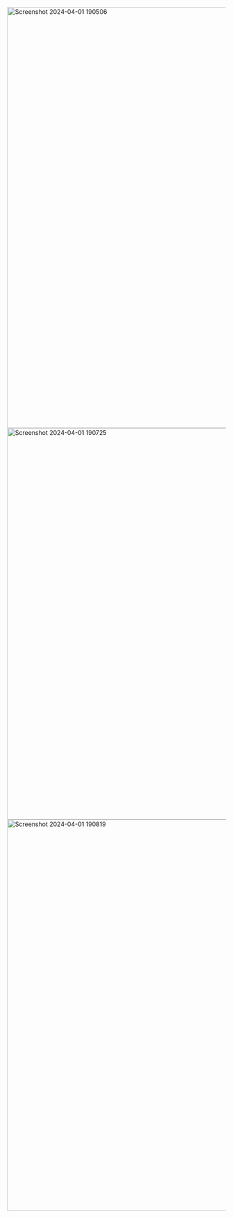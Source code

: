 <img width="971" alt="Screenshot 2024-04-01 190506" src="https://github.com/nduwa/Farmer_impact_app/assets/87192950/39e1cc0b-6ab9-4f2b-8f30-57422168bbc8">
<img width="903" alt="Screenshot 2024-04-01 190725" src="https://github.com/nduwa/Farmer_impact_app/assets/87192950/ea0a26d4-bca7-4173-8e0e-4112c829e659">
<img width="903" alt="Screenshot 2024-04-01 190819" src="https://github.com/nduwa/Farmer_impact_app/assets/87192950/fe97cd80-5954-4201-9e86-c1de5fedc10c">
